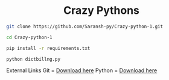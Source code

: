 <h1 style="text-align:center;">Crazy Pythons</h1>

```bash
git clone https://github.com/Saransh-py/Crazy-python-1.git
```

```bash
cd Crazy-python-1
```

```bash
pip install -r requirements.txt
```

```bash
python dictbillng.py
```



External Links
Git = <a href="https://git-scm.com/downloads">Download here</a>
Python = <a href="https://www.python.org/downloads/">Download here</a>
